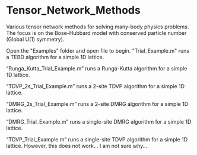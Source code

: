 # Tensor_Network_Methods
Various tensor network methods for solving many-body physics problems. The focus is on the Bose-Hubbard model with conserved particle number (Global U(1) symmetry).

Open the "Examples" folder and open file to begin. 
"Trial_Example.m" runs a TEBD algorithm for a simple 1D lattice.

“Runga_Kutta_Trial_Example.m” runs a Runga-Kutta algorithm for a simple 1D lattice.

“TDVP_2s_Trial_Example.m” runs a 2-site TDVP algorithm for a simple 1D lattice.

“DMRG_2s_Trial_Example.m” runs a 2-site DMRG algorithm for a simple 1D lattice.

“DMRG_Trial_Example.m” runs a single-site DMRG algorithm for a simple 1D lattice.

“TDVP_Trial_Example.m” runs a single-site TDVP algorithm for a simple 1D lattice. However, this does not work… I am not sure why…